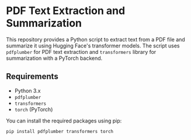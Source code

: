 # PDF Text Extraction and Summarization

This repository provides a Python script to extract text from a PDF file and summarize it using Hugging Face's transformer models. The script uses `pdfplumber` for PDF text extraction and `transformers` library for summarization with a PyTorch backend.

## Requirements

- Python 3.x
- `pdfplumber`
- `transformers`
- `torch` (PyTorch)

You can install the required packages using pip:

```bash
pip install pdfplumber transformers torch
